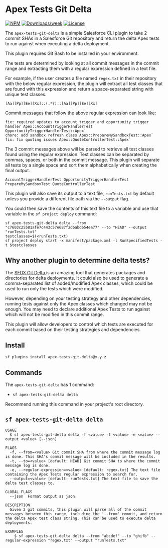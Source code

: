 # Apex Tests Git Delta

[![NPM](https://img.shields.io/npm/v/apex-tests-git-delta.svg?label=apex-tests-git-delta)](https://www.npmjs.com/package/apex-tests-git-delta) [![Downloads/week](https://img.shields.io/npm/dw/apex-tests-git-delta.svg)](https://npmjs.org/package/apex-tests-git-delta) [![License](https://img.shields.io/badge/License-MIT-yellow.svg)](https://raw.githubusercontent.com/mcarvin8/apex-tests-git-delta/main/LICENSE.md)

The `apex-tests-git-delta` is a simple Salesforce CLI plugin to take 2 commit SHAs in a Salesforce Git repository and return the delta Apex tests to run against when executing a delta deployment.

This plugin requires Git Bash to be installed in your environment.

The tests are determined by looking at all commit messages in the commit range and extracting them with a regular expression defined in a text file.

For example, if the user creates a file named `regex.txt` in their repository with the below regular expression, the plugin will extract all test classes that are found with this expression and return a space-separated string with unique test classes.

```
[Aa][Pp][Ee][Xx]::(.*?)::[Aa][Pp][Ee][Xx]
```

Commit messages that follow the above regular expression can look like:

```
fix: required updates to account trigger and opportunity trigger handler Apex::AccountTriggerHandlerTest OpportunityTriggerHandlerTest::Apex`
chore: add sandbox refresh class Apex::PrepareMySandboxTest::Apex`
fix: fix quoting issues Apex::QuoteControllerTest::Apex`
```

The 3 commit messages above will be parsed to retrieve all test classes found using the regular expression. Test classes can be separated by commas, spaces, or both in the commit message. This plugin will separate all tests by a single space and sort them alphabetically when creating the final output.

```
AccountTriggerHandlerTest OpportunityTriggerHandlerTest PrepareMySandboxTest QuoteControllerTest
```

This plugin will also save its output to a text file, `runTests.txt` by default unless you provide a different file path via the `--output` flag.

You could then save the contents of this text file to a variable and use that variable in the `sf project deploy` command:

```
sf apex-tests-git-delta delta --from "c7603c25581afe7c443c57e687f2d6abd654ea77" --to "HEAD" --output "runTests.txt"
testclasses=$(<runTests.txt)
sf project deploy start -x manifest/package.xml -l RunSpecifiedTests -t $testclasses
```

## Why another plugin to determine delta tests?

The [SFDX Git Delta ](https://github.com/scolladon/sfdx-git-delta) is an amazing tool that generates packages and directories for delta deployments. It could also be used to generate a comma-separated list of added/modified Apex classes, which could be used to run only the tests which were modified.

However, depending on your testing strategy and other dependencies, running tests against only the Apex classes which changed may not be enough. You may need to declare additional Apex Tests to run against which will not be modified in this commit range.

This plugin will allow developers to control which tests are executed for each commit based on their testing strategies and dependencies.

## Install

```bash
sf plugins install apex-tests-git-delta@x.y.z
```

## Commands

The `apex-tests-git-delta` has 1 command:

- `sf apex-tests-git-delta delta`

Recommend running this command in your project's root directory.

## `sf apex-tests-git-delta delta`

```
USAGE
  $ sf apex-tests-git-delta delta -f <value> -t <value> -e <value> --output <value> [--json]

FLAGS
  -f, --from=<value> Git commit SHA from where the commit message log is done. This SHA's commit message will be included in the results.
  -t, --to=<value> [default: HEAD] Git commit SHA to where the commit message log is done.
  -e, --regular-expression=<value> [default: regex.txt] The text file containing the Apex Tests regular expression to search for.
  --output=<value> [default: runTests.txt] The text file to save the delta test classes to.

GLOBAL FLAGS
  --json  Format output as json.

DESCRIPTION
  Given 2 git commits, this plugin will parse all of the commit messages between this range, including the '--from' commit, and return the delta Apex test class string. This can be used to execute delta deployments.

EXAMPLES
    $ sf apex-tests-git-delta delta --from "abcdef" --to "ghifb" --regular-expression "regex.txt" --output "runTests.txt"
```
